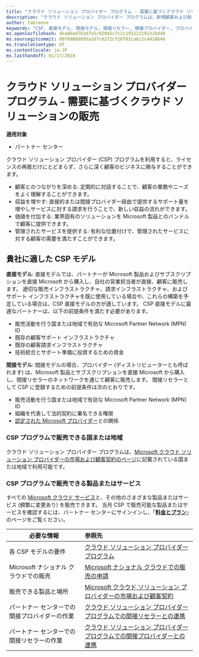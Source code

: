 ```yaml
---
title: "クラウド ソリューション プロバイダー プログラム - 需要に基づくクラウド ソリューションの販売 | パートナー センター"
description: "クラウド ソリューション プロバイダー プログラムは、新規顧客および新しい専門分野の追加によってビジネスの拡大に役立ちます。"
author: labrenne
keywords: "CSP, 直接モデル, 間接モデル, 間接リセラー, 間接プロバイダー, プロバイダー, ディストリビューター, クラウド ソリューション プロバイダー プログラム"
ms.openlocfilehash: 4ba8be87b3d7e5c92045c7c2c19112219131bdd0
ms.sourcegitcommit: 09f6988db95a3d7c62f2cf16f02cabc2c4418646
ms.translationtype: HT
ms.contentlocale: ja-JP
ms.lasthandoff: 01/17/2018
---
```

# <a name="cloud-solution-provider-program---selling-in-demand-cloud-solutions"></a>クラウド ソリューション プロバイダー プログラム - 需要に基づくクラウド ソリューションの販売 

**適用対象**

-  パートナー センター

クラウド ソリューション プロバイダー (CSP) プログラムを利用すると、ライセンスの再販だけにとどまらず、さらに深く顧客のビジネスに関与することができます。
 
- 顧客とのつながりを深める: 定期的に対話することで、顧客の業務やニーズをよく理解することができます。
- 収益を増やす: 直接的または間接プロバイダー経由で提供するサポート量を増やしサービスに対する請求を行うことで、新しい収益の流れができます。  
- 価値を付加する: 業界固有のソリューションを Microsoft 製品とのバンドルで顧客に提供できます。
- 管理されたサービスを提供する: 有利な位置付けで、管理されたサービスに対する顧客の需要を満たすことができます。 

## <a name="which-csp-model-is-best-for-me"></a>貴社に適した CSP モデル

**直接モデル**: 直接モデルでは、パートナーが Microsoft 製品およびサブスクリプションを直接 Microsoft から購入し、自社の営業担当者が直接、顧客に販売します。 適切な販売インフラストラクチャ、請求インフラストラクチャ、およびサポート インフラストラクチャを既に使用している場合や、これらの構築を予定している場合は、CSP 直接モデルの方が適しています。 CSP 直接モデルに最適なパートナーは、以下の前提条件を満たす必要があります。

- 販売活動を行う国または地域で有効な Microsoft Partner Network (MPN) ID
- 既存の顧客サポート インフラストラクチャ
- 既存の顧客請求インフラストラクチャ
- 技術統合とサポート準備に投資するための資金

**間接モデル**: 間接モデルの場合、プロバイダー (ディストリビューターとも呼ばれます) は、Microsoft 製品とサブスクリプションを直接 Microsoft から購入し、間接リセラーのネットワークを通じて顧客に販売します。 間接リセラーとして CSP に登録するための前提条件は次のとおりです。

- 販売活動を行う国または地域で有効な Microsoft Partner Network (MPN) ID
- 組織を代表して法的契約に署名できる権限
- [認定された Microsoft プロバイダー](https://partnercenter.microsoft.com/partner/find-a-provider)との関係

### <a name="where-can-i-sell-through-the-csp-program"></a>CSP プログラムで販売できる国または地域

クラウド ソリューション プロバイダー プログラムは、[Microsoft クラウド ソリューション プロバイダーの市場および顧客契約のページ](agreements.md)に記載されている国または地域で利用可能です。  

### <a name="what-can-i-sell-through-the-csp-program"></a>CSP プログラムで販売できる製品またはサービス

すべての [Microsoft クラウド サービス](https://partner.microsoft.com/cloud-solution-provider/products-and-services)と、その他のさまざまな製品またはサービス (頻繁に変更あり) を販売できます。 当月 CSP で販売可能な製品またはサービスを確認するには、パートナー センターにサインインし、「[**料金とプラン**](https://partnercenter.microsoft.com/pcv/sales)」のページをご覧ください。 

|**必要な情報**   |**参照先**   |
|---------------------------|:--------------------|
|各 CSP モデルの要件   | [クラウド ソリューション プロバイダー プログラム](https://partnercenter.microsoft.com/partner/cloud-solution-provider)|
|Microsoft ナショナル クラウドでの販売   | [Microsoft ナショナル クラウドでの販売の申請](csp-national-clouds-overview.md)|
|販売できる製品と場所   |[Microsoft クラウド ソリューション プロバイダーの市場および顧客契約](agreements.md)|
|パートナー センターでの間接プロバイダーの作業  |[クラウド ソリューション プロバイダー プログラムでの間接リセラーとの連携](indirect-provider-tasks-in-partner-center.md)|
|パートナー センターでの間接リセラーの作業   |[クラウド ソリューション プロバイダー プログラムでの間接プロバイダーとの連携](indirect-reseller-tasks-in-partner-center.md)|
